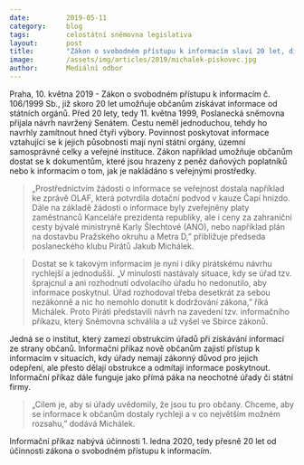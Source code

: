 ```yaml
---
date:         2019-05-11
category:     blog
tags:         celostátní sněmovna legislativa
layout:       post
title:        "Zákon o svobodném přístupu k informacím slaví 20 let, díky Pirátům je nyní získávání informací jednodušší"
image:        /assets/img/articles/2019/michalek-piskovec.jpg
author:       Mediální odbor
---
```



Praha, 10. května 2019 - Zákon o svobodném přístupu k informacím č. 106/1999 Sb., již skoro 20 let umožňuje občanům získávat informace od státních orgánů. Před 20 lety, tedy 11. května 1999, Poslanecká sněmovna přijala návrh navržený Senátem. Cestu neměl jednoduchou, tehdy ho navrhly zamítnout hned čtyři výbory. Povinnost poskytovat informace vztahující se k jejich působnosti mají nyní státní orgány, územní samosprávné celky a veřejné instituce. Zákon například umožňuje občanům dostat se k dokumentům, které jsou hrazeny z peněz daňových poplatníků nebo k informacím o tom, jak je nakládáno s veřejnými prostředky. 


> „Prostřednictvím žádosti o informace se veřejnost dostala například ke zprávě OLAF, která potvrdila dotační podvod v kauze Čapí hnízdo. Dále na základě žádosti o informace byly zveřejněny platy zaměstnanců Kanceláře prezidenta republiky, ale i ceny za zahraniční cesty bývalé ministryně Karly Šlechtové (ANO), nebo například plán na dostavbu Pražského okruhu a Metra D,” přibližuje předseda poslaneckého klubu Pirátů Jakub Michálek.


> Dostat se k takovým informacím je nyní i díky pirátskému návrhu rychlejší a jednodušší. „V minulosti nastávaly situace, kdy se úřad tzv. šprajcnul a ani rozhodnutí odvolacího úřadu ho nedonutilo, aby informace poskytnul. Úřad rozhodoval třeba desetkrát za sebou nezákonně a nic ho nemohlo donutit k dodržování zákona,” říká Michálek. Proto Piráti představili návrh na zavedení tzv. informačního příkazu, který Sněmovna schválila a už vyšel ve Sbírce zákonů.


Jedná se o institut, který zamezí obstrukcím úřadů při získávání informací ze strany občanů. Informační příkaz nově občanům zajistí přístup k informacím v situacích, kdy úřady nemají zákonný důvod pro jejich odepření, ale přesto dělají obstrukce a odmítají informace poskytnout. Informační příkaz dále funguje jako přímá páka na neochotné úřady či státní firmy. 

> „Cílem je, aby si úřady uvědomily, že jsou tu pro občany. Chceme, aby se informace k občanům dostaly rychleji a v co největším možném rozsahu,” dodává Michálek. 

Informační příkaz nabývá účinnosti 1. ledna 2020, tedy přesně 20 let od účinnosti zákona o svobodném přístupu k informacím. 
